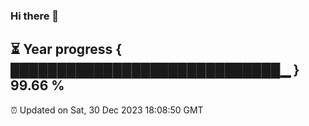 ### Hi there 👋
⏳ Year progress { █████████████████████████████▁ } 99.66 %
---
⏰ Updated on Sat, 30 Dec 2023 18:08:50 GMT

